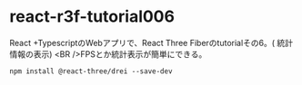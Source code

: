 # react-r3f-tutorial006
React +TypescriptのWebアプリで、React Three Fiberのtutorialその6。( 統計情報の表示) &lt;BR />FPSとか統計表示が簡単にできる。

```shell
npm install @react-three/drei --save-dev
```
